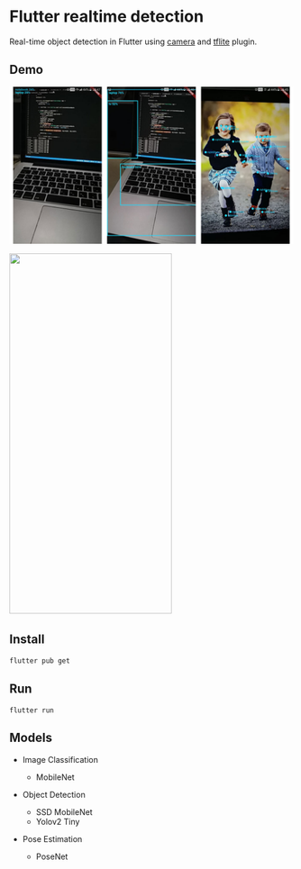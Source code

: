 # Flutter realtime detection

Real-time object detection in Flutter using [camera](https://pub.dartlang.org/packages/camera) and [tflite](https://pub.dartlang.org/packages/tflite) plugin. 

## Demo

![screenshot](demo/preview.jpg) 

<img src="demo/demo.gif" width="288" height="640" />

## Install 

```
flutter pub get
```

## Run

```
flutter run
```

## Models

- Image Classification
  - MobileNet

- Object Detection
  - SSD MobileNet
  - Yolov2 Tiny

- Pose Estimation 
  - PoseNet


